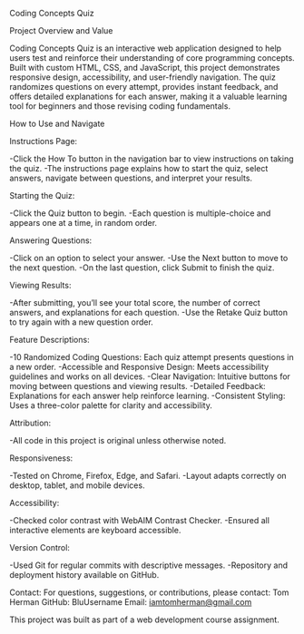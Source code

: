 Coding Concepts Quiz

Project Overview and Value

Coding Concepts Quiz is an interactive web application designed to help users test and reinforce their understanding of core programming concepts. Built with custom HTML, CSS, and JavaScript, this project demonstrates responsive design, accessibility, and user-friendly navigation. The quiz randomizes questions on every attempt, provides instant feedback, and offers detailed explanations for each answer, making it a valuable learning tool for beginners and those revising coding fundamentals.

How to Use and Navigate

Instructions Page:

-Click the How To button in the navigation bar to view instructions on taking the quiz.
-The instructions page explains how to start the quiz, select answers, navigate between questions, and interpret your results.

Starting the Quiz:

-Click the Quiz button to begin.
-Each question is multiple-choice and appears one at a time, in random order.

Answering Questions:

-Click on an option to select your answer.
-Use the Next button to move to the next question.
-On the last question, click Submit to finish the quiz.

Viewing Results:

-After submitting, you’ll see your total score, the number of correct answers, and explanations for each question.
-Use the Retake Quiz button to try again with a new question order.

Feature Descriptions:

-10 Randomized Coding Questions: Each quiz attempt presents questions in a new order.
-Accessible and Responsive Design: Meets accessibility guidelines and works on all devices.
-Clear Navigation: Intuitive buttons for moving between questions and viewing results.
-Detailed Feedback: Explanations for each answer help reinforce learning.
-Consistent Styling: Uses a three-color palette for clarity and accessibility.

Attribution:

-All code in this project is original unless otherwise noted.

Responsiveness:

-Tested on Chrome, Firefox, Edge, and Safari.
-Layout adapts correctly on desktop, tablet, and mobile devices.

Accessibility:

-Checked color contrast with WebAIM Contrast Checker.
-Ensured all interactive elements are keyboard accessible.

Version Control:

-Used Git for regular commits with descriptive messages.
-Repository and deployment history available on GitHub.

Contact: For questions, suggestions, or contributions, 
please contact: Tom Herman 
GitHub: BluUsername 
Email: iamtomherman@gmail.com

This project was built as part of a web development course assignment.
